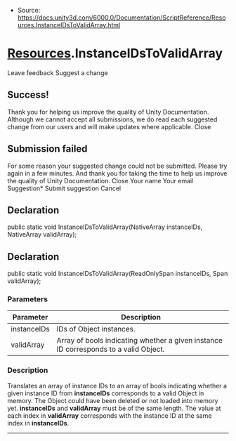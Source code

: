 * Source: https://docs.unity3d.com/6000.0/Documentation/ScriptReference/Resources.InstanceIDsToValidArray.html

#  [Resources](https://docs.unity3d.com/6000.0/Documentation/ScriptReference/Resources.html).InstanceIDsToValidArray
Leave feedback
Suggest a change
## Success!
Thank you for helping us improve the quality of Unity Documentation. Although we cannot accept all submissions, we do read each suggested change from our users and will make updates where applicable.
Close
## Submission failed
For some reason your suggested change could not be submitted. Please <a>try again</a> in a few minutes. And thank you for taking the time to help us improve the quality of Unity Documentation.
Close
Your name Your email Suggestion* Submit suggestion
Cancel
## Declaration
public static void InstanceIDsToValidArray(NativeArray<int> instanceIDs, NativeArray<bool> validArray); 
## Declaration
public static void InstanceIDsToValidArray(ReadOnlySpan<int> instanceIDs, Span<bool> validArray); 
### Parameters
Parameter | Description  
---|---  
instanceIDs | IDs of Object instances.  
validArray | Array of bools indicating whether a given instance ID corresponds to a valid Object.  
### Description
Translates an array of instance IDs to an array of bools indicating whether a given instance ID from **instanceIDs** corresponds to a valid Object in memory. The Object could have been deleted or not loaded into memory yet.
**instanceIDs** and **validArray** must be of the same length. The value at each index in **validArray** corresponds with the instance ID at the same index in **instanceIDs**.
* * *
